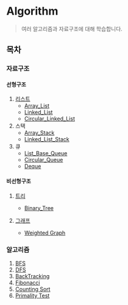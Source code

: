 # Algorithm
>여러 알고리즘과 자료구조에 대해 학습합니다.

## 목차

### 자료구조

#### 선형구조

1. [리스트](/Algorithm/List)
    * [Array_List](/Algorithm/List/Array_List)
    * [Linked_List](/Algorithm/List/Linked_List)
    * [Circular_Linked_List](/Algorithm/List/Circular_Linked_List)
2. 스택
    * [Array_Stack](/Algorithm/Stack/Array_Stack)
    * [Linked_List_Stack](/Algorithm/Stack/Linked_List_Stack)
3. 큐
    * [List_Base_Queue](/Algorithm/Queue/List_Base_Queue)
    * [Circular_Queue](/Algorithm/Queue/Circular_Queue)
    * [Deque](/Algorithm/Queue/Deque)

#### 비선형구조

1. [트리](/Algorithm/Tree)
    * [Binary_Tree](/Algorithm/Binary_Tree)

2. [그래프](//Algorithm/Graph)
    * [Weighted Graph](/Algorithm/Graph/Weighted_Graph)

### 알고리즘

1. [BFS](/Algorithm/BFS)
2. [DFS](/Algorithm/DFS)
3. [BackTracking](/Algorithm/BackTracking)
4. [Fibonacci](/Algorithm/Fibonacci)
5. [Counting Sort](/Algorithm/Counting_Sort)
6. [Primality Test](/Algorithm/Primality_Test)